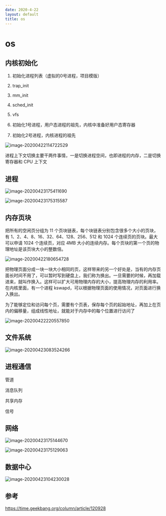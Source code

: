 ```yaml
---
date: 2020-4-22
layout: default
title: os
---
```


# os

## 内核初始化

1. 初始化进程列表（虚拟的0号进程，项目模版）

2. trap_init

3. mm_init

4. sched_init

5. vfs

6. 初始化1号进程，用户态进程的祖先，内核中准备好用户态寄存器

7. 初始化2号进程，内核进程的祖先

![image-20200422114722529](https://github.com/garydai/garydai.github.com/raw/master/_posts/pic/image-20200422114722529.png)

进程上下文切换主要干两件事情，一是切换进程空间，也即进程的内存，二是切换寄存器和 CPU 上下文

## 进程

![image-20200423175411690](https://github.com/garydai/garydai.github.com/raw/master/_posts/pic/image-20200423175411690.png)

![image-20200423175315587](https://github.com/garydai/garydai.github.com/raw/master/_posts/pic/image-20200423175315587.png)

## 内存页块

把所有的空闲页分组为 11 个页块链表，每个块链表分别包含很多个大小的页块，有 1、2、4、8、16、32、64、128、256、512 和 1024 个连续页的页块。最大可以申请 1024 个连续页，对应 4MB 大小的连续内存。每个页块的第一个页的物理地址是该页块大小的整数倍。

![image-20200422180654728](https://github.com/garydai/garydai.github.com/raw/master/_posts/pic/image-20200422180654728.png)

把物理页面分成一块一块大小相同的页，这样带来的另一个好处是，当有的内存页面长时间不用了，可以暂时写到硬盘上，我们称为换出。一旦需要的时候，再加载进来，就叫作换入。这样可以扩大可用物理内存的大小，提高物理内存的利用率。在内核里面，有一个进程 kswapd，可以根据物理页面的使用情况，对页面进行换入换出。

为了能够定位和访问每个页，需要有个页表，保存每个页的起始地址，再加上在页内的偏移量，组成线性地址，就能对于内存中的每个位置进行访问了

![image-20200422220557850](https://github.com/garydai/garydai.github.com/raw/master/_posts/pic/image-20200422220557850.png)

## 文件系统

![image-20200423083524266](https://github.com/garydai/garydai.github.com/raw/master/_posts/pic/image-20200423083524266.png)



## 进程通信

管道

消息队列

共享内存

信号

## 网络

![image-20200423175144670](https://github.com/garydai/garydai.github.com/raw/master/_posts/pic/image-20200423175144670.png)

![image-20200423175129063](https://github.com/garydai/garydai.github.com/raw/master/_posts/pic/image-20200423175129063.png)

## 数据中心

![image-20200423104230028](https://github.com/garydai/garydai.github.com/raw/master/_posts/pic/image-20200423104230028.png)

## 参考

https://time.geekbang.org/column/article/120928